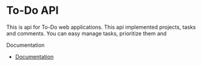 # To-Do API

This is api for To-Do web applications.
This api implemented projects, tasks and comments.
You can easy manage tasks, prioritize them and 

Documentation

- [Documentation](https://to-do-api-fj1.herokuapp.com/api/v1/docs/documentation.html)
